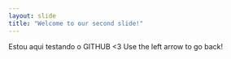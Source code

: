 ```yaml
---
layout: slide
title: "Welcome to our second slide!"
---
```

Estou aqui testando o GITHUB <3
Use the left arrow to go back!
